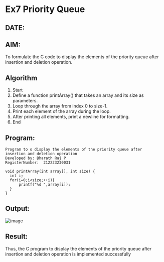 # Ex7 Priority Queue
## DATE:
## AIM:
To formulate the C code to display the elements of the priority queue after insertion and deletion operation.

## Algorithm
1. Start 
2. Define a function printArray() that takes an array and its size as parameters. 
3. Loop through the array from index 0 to size-1. 
4. Print each element of the array during the loop. 
5. After printing all elements, print a newline for formatting. 
6. End 

## Program:
```
Program to o display the elements of the priority queue after insertion and deletion operation
Developed by: Bharath Raj P
RegisterNumber:  212223230031
```
```
void printArray(int array[], int size) {
  int i;
  for(i=0;i<size;++i){
      printf("%d ",array[i]);
  }
}
```
## Output:
![image](https://github.com/user-attachments/assets/462e3286-3c37-4152-a1ee-f07d1d6a4bf1)



## Result:
Thus, the C program to display the elements of the priority queue after insertion and deletion operation is implemented successfully
